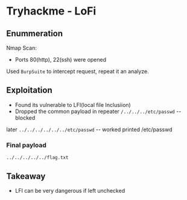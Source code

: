 # Tryhackme - LoFi

## Enummeration
Nmap Scan:
- Ports 80(http), 22(ssh) were opened

Used `BurpSuite` to intercept request, repeat it an analyze.
## Exploitation

- Found its vulnerable to LFI(local file Inclusiion)
- Dropped the common payload in repeater `/../../../etc/passwd` -- blocked

later `../../../../../../etc/passwd` -- worked printed /etc/passwd

### Final payload
`../../../../../flag.txt`

## Takeaway
- LFI can be very dangerous if left unchecked
